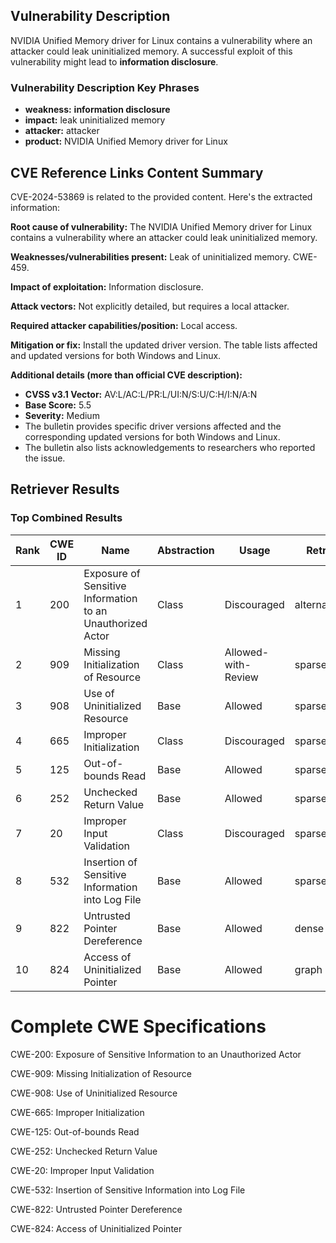 ## Vulnerability Description
NVIDIA Unified Memory driver for Linux contains a vulnerability where an attacker could leak uninitialized memory. A successful exploit of this vulnerability might lead to **information disclosure**.

### Vulnerability Description Key Phrases
- **weakness:** **information disclosure**
- **impact:** leak uninitialized memory
- **attacker:** attacker
- **product:** NVIDIA Unified Memory driver for Linux

## CVE Reference Links Content Summary
CVE-2024-53869 is related to the provided content. Here's the extracted information:

**Root cause of vulnerability:**
The NVIDIA Unified Memory driver for Linux contains a vulnerability where an attacker could leak uninitialized memory.

**Weaknesses/vulnerabilities present:**
Leak of uninitialized memory. CWE-459.

**Impact of exploitation:**
Information disclosure.

**Attack vectors:**
Not explicitly detailed, but requires a local attacker.

**Required attacker capabilities/position:**
Local access.

**Mitigation or fix:**
Install the updated driver version. The table lists affected and updated versions for both Windows and Linux.

**Additional details (more than official CVE description):**
*   **CVSS v3.1 Vector:** AV:L/AC:L/PR:L/UI:N/S:U/C:H/I:N/A:N
*   **Base Score:** 5.5
*   **Severity:** Medium
*   The bulletin provides specific driver versions affected and the corresponding updated versions for both Windows and Linux.
*   The bulletin also lists acknowledgements to researchers who reported the issue.

## Retriever Results

### Top Combined Results

| Rank | CWE ID | Name | Abstraction | Usage  | Retrievers | Individual Scores |
|------|--------|------|-------------|-------|------------|-------------------|
| 1 | 200 | Exposure of Sensitive Information to an Unauthorized Actor | Class | Discouraged | alternate_terms | 1.000 |
| 2 | 909 | Missing Initialization of Resource | Class | Allowed-with-Review | sparse | 0.177 |
| 3 | 908 | Use of Uninitialized Resource | Base | Allowed | sparse | 0.171 |
| 4 | 665 | Improper Initialization | Class | Discouraged | sparse | 0.168 |
| 5 | 125 | Out-of-bounds Read | Base | Allowed | sparse | 0.164 |
| 6 | 252 | Unchecked Return Value | Base | Allowed | sparse | 0.160 |
| 7 | 20 | Improper Input Validation | Class | Discouraged | sparse | 0.154 |
| 8 | 532 | Insertion of Sensitive Information into Log File | Base | Allowed | sparse | 0.152 |
| 9 | 822 | Untrusted Pointer Dereference | Base | Allowed | dense | 0.551 |
| 10 | 824 | Access of Uninitialized Pointer | Base | Allowed | graph | 0.003 |



# Complete CWE Specifications

CWE-200: Exposure of Sensitive Information to an Unauthorized Actor

CWE-909: Missing Initialization of Resource

CWE-908: Use of Uninitialized Resource

CWE-665: Improper Initialization

CWE-125: Out-of-bounds Read

CWE-252: Unchecked Return Value

CWE-20: Improper Input Validation

CWE-532: Insertion of Sensitive Information into Log File

CWE-822: Untrusted Pointer Dereference

CWE-824: Access of Uninitialized Pointer